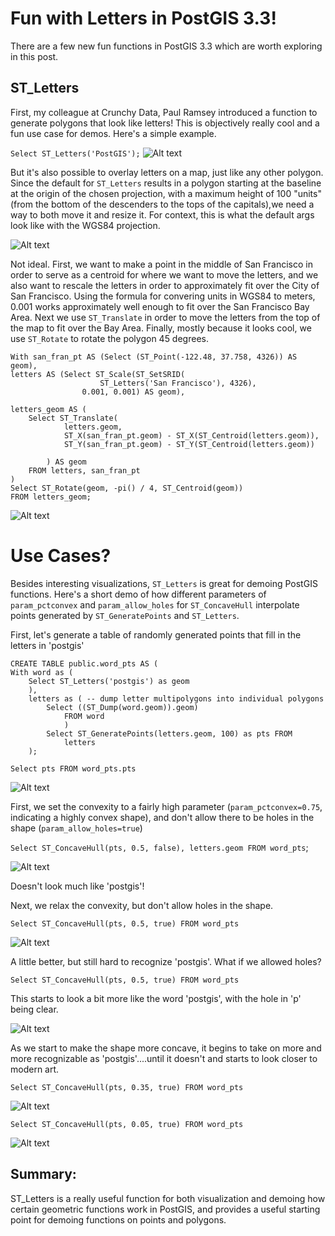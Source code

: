 # Fun with Letters in PostGIS 3.3!

There are a few new fun functions in PostGIS 3.3 which are worth exploring in this post.

## ST_Letters

First, my colleague at Crunchy Data, Paul Ramsey introduced a function to generate polygons that look like letters! This is objectively really cool and a fun use case for demos. Here's a simple example.

`Select ST_Letters('PostGIS');`
![Alt text](postgis_letters.png)


But it's also possible to overlay letters on a map, just like any other polygon. Since the default for `ST_Letters` results in a polygon starting at the baseline at the origin of the chosen projection, with a maximum height of 100 "units" (from the bottom of the descenders to the tops of the capitals),we need a way to both move it and resize it. For context, this is what the default args look like with the WGS84 projection. 

![Alt text](postgis_letters_unscaled.png)

Not ideal. First, we want to make a point in the middle of San Francisco in order to serve as a centroid for where we want to move the letters, and we also want to rescale the letters in order to approximately fit over the City of San Francisco. Using the formula for convering units in WGS84 to meters, 0.001 works approximately well enough to fit over the San Francisco Bay Area. Next we use `ST_Translate` in order to move the letters from the top of the map to fit over the Bay Area. Finally, mostly because it looks cool, we use `ST_Rotate` to rotate the polygon 45 degrees. 

```
With san_fran_pt AS (Select (ST_Point(-122.48, 37.758, 4326)) AS geom),
letters AS (Select ST_Scale(ST_SetSRID(
                    ST_Letters('San Francisco'), 4326),
                0.001, 0.001) AS geom),

letters_geom AS (
    Select ST_Translate(
            letters.geom,
            ST_X(san_fran_pt.geom) - ST_X(ST_Centroid(letters.geom)),
            ST_Y(san_fran_pt.geom) - ST_Y(ST_Centroid(letters.geom))

        ) AS geom
    FROM letters, san_fran_pt
)
Select ST_Rotate(geom, -pi() / 4, ST_Centroid(geom))
FROM letters_geom;

```

![Alt text](postgis_letters_sf.png)

# Use Cases?

Besides interesting visualizations, `ST_Letters` is great for demoing PostGIS functions. Here's a short demo of how different parameters of `param_pctconvex` and `param_allow_holes` for `ST_ConcaveHull` interpolate points generated by `ST_GeneratePoints` and `ST_Letters`. 

First, let's generate a table of randomly generated points that fill in the letters in 'postgis'
```
CREATE TABLE public.word_pts AS (
With word as (
	Select ST_Letters('postgis') as geom
	),
	letters as ( -- dump letter multipolygons into individual polygons
		Select ((ST_Dump(word.geom)).geom) 
	 		FROM word
	 		)
		Select ST_GeneratePoints(letters.geom, 100) as pts FROM
			letters
	);
```

`Select pts FROM word_pts.pts` 

![Alt text](word_pnts.png)

First, we set the convexity to a fairly high parameter (`param_pctconvex=0.75`, indicating a highly convex shape), and don't allow there to be holes in the shape (`param_allow_holes=true`)


`Select ST_ConcaveHull(pts, 0.5, false), letters.geom FROM word_pts`; 

![Alt text](st_concave_75_false.png)

Doesn't look much like 'postgis'! 

Next, we relax the convexity, but don't allow holes in the shape. 

`Select ST_ConcaveHull(pts, 0.5, true) FROM word_pts`

![Alt text](st_concave_5_false.png)

A little better, but still hard to recognize 'postgis'. What if we allowed holes?

`Select ST_ConcaveHull(pts, 0.5, true) FROM word_pts`

This starts to look a bit more like the word 'postgis', with the hole in 'p' being clear. 

![Alt text](st_concave_5_true.png)

As we start to make the shape more concave, it begins to take on more and more recognizable as 'postgis'....until it doesn't and starts to look closer to modern art. 

`Select ST_ConcaveHull(pts, 0.35, true) FROM word_pts`

![Alt text](st_concave_35_true.png)

`Select ST_ConcaveHull(pts, 0.05, true) FROM word_pts`

![Alt text](st_concave_005_true.png)


## Summary:

ST_Letters is a really useful function for both visualization and demoing how certain geometric functions work in PostGIS, and provides a useful starting point for demoing functions on points and polygons. 